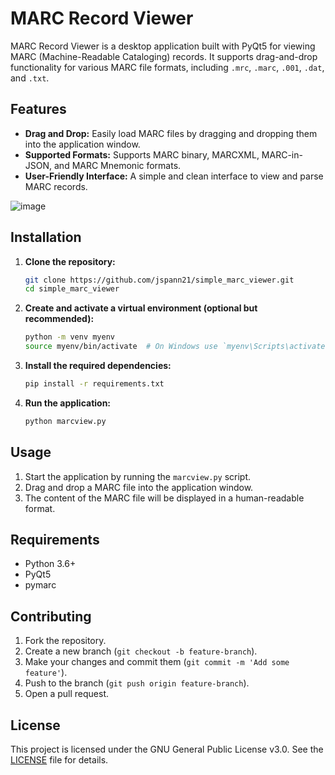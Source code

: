 # MARC Record Viewer

MARC Record Viewer is a desktop application built with PyQt5 for viewing MARC (Machine-Readable Cataloging) records. It supports drag-and-drop functionality for various MARC file formats, including `.mrc`, `.marc`, `.001`, `.dat`, and `.txt`.

## Features

- **Drag and Drop:** Easily load MARC files by dragging and dropping them into the application window.
- **Supported Formats:** Supports MARC binary, MARCXML, MARC-in-JSON, and MARC Mnemonic formats.
- **User-Friendly Interface:** A simple and clean interface to view and parse MARC records.

![image](https://github.com/user-attachments/assets/3d93f762-3a9d-4e3c-9621-a6d2eced286d)


## Installation

1. **Clone the repository:**

    ```bash
    git clone https://github.com/jspann21/simple_marc_viewer.git
    cd simple_marc_viewer
    ```

2. **Create and activate a virtual environment (optional but recommended):**

    ```bash
    python -m venv myenv
    source myenv/bin/activate  # On Windows use `myenv\Scripts\activate`
    ```

3. **Install the required dependencies:**

    ```bash
    pip install -r requirements.txt
    ```

4. **Run the application:**

    ```bash
    python marcview.py
    ```

## Usage

1. Start the application by running the `marcview.py` script.
2. Drag and drop a MARC file into the application window.
3. The content of the MARC file will be displayed in a human-readable format.

## Requirements

- Python 3.6+
- PyQt5
- pymarc

## Contributing

1. Fork the repository.
2. Create a new branch (`git checkout -b feature-branch`).
3. Make your changes and commit them (`git commit -m 'Add some feature'`).
4. Push to the branch (`git push origin feature-branch`).
5. Open a pull request.

## License

This project is licensed under the GNU General Public License v3.0. See the [LICENSE](LICENSE) file for details.
